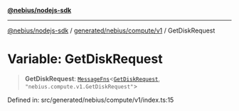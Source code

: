 [**@nebius/nodejs-sdk**](../../../../../README.md)

---

[@nebius/nodejs-sdk](../../../../../README.md) / [generated/nebius/compute/v1](../README.md) / GetDiskRequest

# Variable: GetDiskRequest

> **GetDiskRequest**: [`MessageFns`](../../../../../runtime/protos/core/interfaces/MessageFns.md)\<[`GetDiskRequest`](../interfaces/GetDiskRequest.md), `"nebius.compute.v1.GetDiskRequest"`\>

Defined in: src/generated/nebius/compute/v1/index.ts:15
